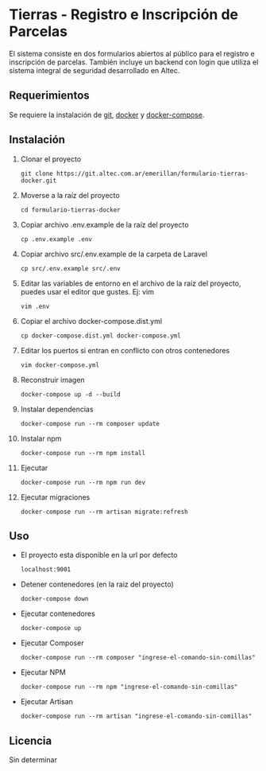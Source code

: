 # Tierras - Registro e Inscripción de Parcelas

El sistema consiste en dos formularios abiertos al público para el registro e inscripción de parcelas. También incluye un backend con login que utiliza el sistema integral de seguridad desarrollado en Altec.

## Requerimientos

Se requiere la instalación de [git](https://git-scm.com/book/en/v2/Getting-Started-Installing-Git), [docker](https://docs.docker.com/engine/install/) y [docker-compose](https://docs.docker.com/compose/install/).

## Instalación


1. Clonar el proyecto

    ```
    git clone https://git.altec.com.ar/emerillan/formulario-tierras-docker.git
    ```

2. Moverse a la raíz del proyecto

    ```
    cd formulario-tierras-docker
    ```

3. Copiar archivo .env.example de la raíz del proyecto

    ```
    cp .env.example .env
    ```

4. Copiar archivo src/.env.example de la carpeta de Laravel

    ```
    cp src/.env.example src/.env
    ```

5. Editar las variables de entorno en el archivo de la raíz del proyecto, puedes usar el editor que gustes. Ej: vim

    ```
    vim .env
    ```

6. Copiar el archivo docker-compose.dist.yml

    ```
    cp docker-compose.dist.yml docker-compose.yml
    ```

7. Editar los puertos si entran en conflicto con otros contenedores

    ```
    vim docker-compose.yml
    ```

8. Reconstruir imagen

    ```
    docker-compose up -d --build
    ```

9. Instalar dependencias

    ```
    docker-compose run --rm composer update
    ```

10. Instalar npm

    ```
    docker-compose run --rm npm install
    ```

11. Ejecutar

    ```
    docker-compose run --rm npm run dev
    ```

12. Ejecutar migraciones

    ```
    docker-compose run --rm artisan migrate:refresh
    ```


## Uso

* El proyecto esta disponible en la url por defecto

    ```
    localhost:9001
    ```

* Detener contenedores (en la raiz del proyecto)

    ```
    docker-compose down
    ```

* Ejecutar contenedores

    ```
    docker-compose up
    ```

* Ejecutar Composer

    ```
    docker-compose run --rm composer "ingrese-el-comando-sin-comillas"
    ```

* Ejecutar NPM

    ```
    docker-compose run --rm npm "ingrese-el-comando-sin-comillas"
    ```

* Ejecutar Artisan

    ```
    docker-compose run --rm artisan "ingrese-el-comando-sin-comillas"
    ```

## Licencia
Sin determinar
